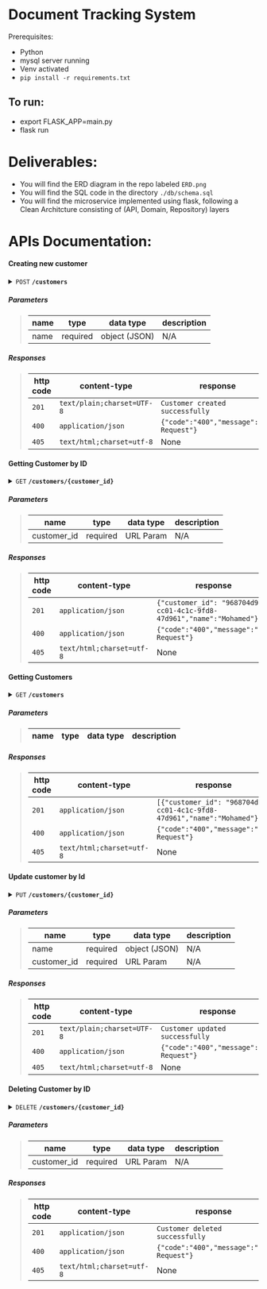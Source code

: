# Document Tracking System

Prerequisites:
- Python
- mysql server running
- Venv activated
- `pip install -r requirements.txt`

## To run:
- export FLASK_APP=main.py  
- flask run


# Deliverables: 
- You will find the ERD diagram in the repo labeled `ERD.png`
- You will find the SQL code in the directory `./db/schema.sql`
- You will find the microservice implemented using flask, following a Clean Architcture consisting of (API, Domain, Repository) layers

# APIs Documentation:

#### Creating new customer

<details>
 <summary><code>POST</code> <code><b>/customers</b></code>

##### Parameters

> | name      |  type     | data type               | description                                                           |
> |-----------|-----------|-------------------------|-----------------------------------------------------------------------|
> | name      |  required | object (JSON)           | N/A  |


##### Responses

> | http code     | content-type                      | response                                                            |
> |---------------|-----------------------------------|---------------------------------------------------------------------|
> | `201`         | `text/plain;charset=UTF-8`        | `Customer created successfully`                                |
> | `400`         | `application/json`                | `{"code":"400","message":"Bad Request"}`                            |
> | `405`         | `text/html;charset=utf-8`         | None                                                                |


#### Getting Customer by ID

<details>
 <summary><code>GET</code> <code><b>/customers/{customer_id}</b></code>

##### Parameters

> | name       |  type     | data type               | description                                                           |
> |------------|-----------|-------------------------|-----------------------------------------------------------------------|
> | customer_id|  required | URL Param               | N/A                                                                   |


##### Responses

> | http code     | content-type                      | response                                                            |
> |---------------|-----------------------------------|---------------------------------------------------------------------|
> | `201`         | `application/json`                | `{"customer_id": "968704d9-cc01-4c1c-9fd8-47d961","name":"Mohamed"}`|
> | `400`         | `application/json`                | `{"code":"400","message":"Bad Request"}`                            |
> | `405`         | `text/html;charset=utf-8`         | None                                                                |


#### Getting Customers

<details>
 <summary><code>GET</code> <code><b>/customers</b></code>

##### Parameters

> | name       |  type     | data type               | description                                                           |
> |------------|-----------|-------------------------|-----------------------------------------------------------------------|


##### Responses

> | http code     | content-type                      | response                                                              |
> |---------------|-----------------------------------|---------------------------------------------------------------------  |
> | `201`         | `application/json`                | `[{"customer_id": "968704d9-cc01-4c1c-9fd8-47d961","name":"Mohamed"}]`|
> | `400`         | `application/json`                | `{"code":"400","message":"Bad Request"}`                              |
> | `405`         | `text/html;charset=utf-8`         | None                                                                  |

#### Update customer by Id

<details>
 <summary><code>PUT</code> <code><b>/customers/{customer_id}</b></code>

##### Parameters

> | name       |  type     | data type               | description                                                           |
> |------------|-----------|-------------------------|-----------------------------------------------------------------------|
> | name       |  required | object (JSON)           | N/A                                                                   | 
> | customer_id|  required | URL Param               | N/A                                                                   |   


##### Responses

> | http code     | content-type                      | response                                                            |
> |---------------|-----------------------------------|---------------------------------------------------------------------|
> | `201`         | `text/plain;charset=UTF-8`        | `Customer updated successfully`                                |
> | `400`         | `application/json`                | `{"code":"400","message":"Bad Request"}`                            |
> | `405`         | `text/html;charset=utf-8`         | None                                                                |


#### Deleting Customer by ID
<details>
 <summary><code>DELETE</code> <code><b>/customers/{customer_id}</b></code>

##### Parameters

> | name       |  type     | data type               | description                                                           |
> |------------|-----------|-------------------------|-----------------------------------------------------------------------|
> | customer_id|  required | URL Param               | N/A                                                                   |


##### Responses

> | http code     | content-type                      | response                                                            |
> |---------------|-----------------------------------|---------------------------------------------------------------------|
> | `201`         | `application/json`                | `Customer deleted successfully`|
> | `400`         | `application/json`                | `{"code":"400","message":"Bad Request"}`                            |
> | `405`         | `text/html;charset=utf-8`         | None                                                                |


